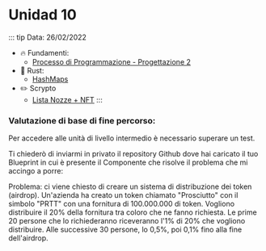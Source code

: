 # Unidad 10
::: tip Data: 26/02/2022
- 🔥 Fundamenti: 
    - [Processo di Programmazione - Progettazione 2](/fundamentos/programacion/diseño2.md)
- 🔧 Rust:
    - [HashMaps](/rust/hashmap.md)
- ✏️ Scrypto
    - [Lista Nozze + NFT](/scrypto/programacion/unidad9.md)
:::

### Valutazione di base di fine percorso:
Per accedere alle unità di livello intermedio è necessario superare un test.

Ti chiederò di inviarmi in privato il repository Github dove hai caricato il tuo Blueprint in cui è presente il Componente che risolve il problema che mi accingo a porre:

Problema: ci viene chiesto di creare un sistema di distribuzione dei token (airdrop). Un'azienda ha creato un token chiamato "Prosciutto" con il simbolo "PRTT" con una fornitura di 100.000.000 di token. Vogliono distribuire il 20% della fornitura tra coloro che ne fanno richiesta. Le prime 20 persone che lo richiederanno riceveranno l'1% di 20% che vogliono distribuire. Alle successive 30 persone, lo 0,5%, poi 0,1% fino alla fine dell'airdrop.







